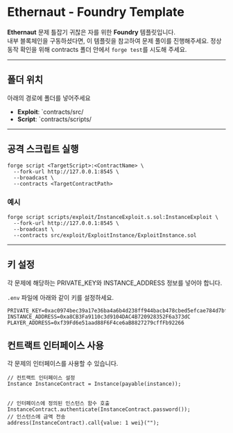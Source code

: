 # Ethernaut - Foundry Template
**Ethernaut** 문제 틀잡기 귀찮은 자를 위한 **Foundry** 템플릿입니다.  
내부 블록체인을 구동하셨다면, 이 템플릿을 참고하여 문제 풀이를 진행해주세요. 
정상 동작 확인을 위해 contracts 폴더 안에서 `forge test`를 시도해 주세요.

---

## 폴더 위치

아래의 경로에 폴더를 넣어주세요
- **Exploit**: `contracts/src/
- **Script**: `contracts/scripts/

---

## 공격 스크립트 실행

```shell
forge script <TargetScript>:<ContractName> \
  --fork-url http://127.0.0.1:8545 \
  --broadcast \
  --contracts <TargetContractPath>
```

### 예시

```shell
forge script scripts/exploit/InstanceExploit.s.sol:InstanceExploit \
  --fork-url http://127.0.0.1:8545 \
  --broadcast \
  --contracts src/exploit/ExploitInstance/ExploitInstance.sol
```

---

## 키 설정
각 문제에 해당하는 PRIVATE_KEY와 INSTANCE_ADDRESS 정보를 넣어야 합니다.

`.env` 파일에 아래와 같이 키를 설정하세요.

```
PRIVATE_KEY=0xac0974bec39a17e36ba4a6b4d238ff944bacb478cbed5efcae784d7bf4f2ff80
INSTANCE_ADDRESS=0xa8CB3Fa9110c3d9104DAC4B720928352F6a373dC
PLAYER_ADDRESS=0xf39Fd6e51aad88F6F4ce6aB8827279cffFb92266
```

## 컨트랙트 인터페이스 사용
각 문제의 인터페이스를 사용할 수 있습니다.

``` solidity
// 컨트랙트 인터페이스 설정
Instance InstanceContract = Instance(payable(instance));


// 인터페이스에 정의된 인스턴스 함수 호출
InstanceContract.authenticate(InstanceContract.password());
// 인스턴스에 금액 전송
address(InstanceContract).call{value: 1 wei}("");
	
```